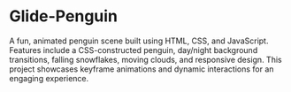 # Glide-Penguin
A fun, animated penguin scene built using HTML, CSS, and JavaScript. Features include a CSS-constructed penguin, day/night background transitions, falling snowflakes, moving clouds, and responsive design. This project showcases keyframe animations and dynamic interactions for an engaging experience.
